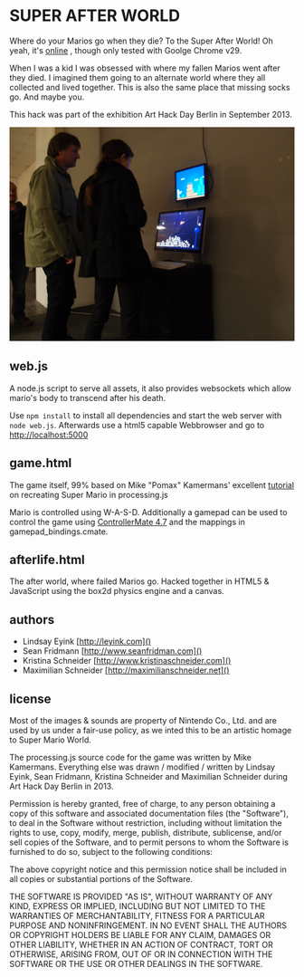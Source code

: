 SUPER AFTER WORLD
=================
Where do your Marios go when they die? To the Super After World! Oh yeah, it's
[online](http://superafterworld.herokuapp.com/)
, though only tested with Goolge Chrome v29.

When I was a kid I was obsessed with where my fallen Marios went after they died. I imagined them going to an alternate world where they all collected and lived together. This is also the same place that missing socks go. And maybe you.

This hack was part of the exhibition Art Hack Day Berlin in September 2013.

![a photo taken during the exhibition](https://github.com/Kriesse/superafterworld/raw/master/doc/P9282434.JPG)

web.js
------

A node.js script to serve all assets, it also provides websockets which
allow mario's body to transcend after his death.

Use `npm install` to install all dependencies and start the web server with `node web.js`.
Afterwards use a html5 capable Webbrowser and go to
[http://localhost:5000]()

game.html
----------
The game itself, 99% based on Mike "Pomax"
Kamermans' excellent
[tutorial](http://processingjs.nihongoresources.com/test/PjsGameEngine/docs/tutorial/mario.html)
on recreating Super Mario in processing.js

Mario is controlled using W-A-S-D. Additionally
a gamepad can be used to control the game using
[ControllerMate 4.7](http://www.orderedbytes.com/controllermate/) and
the mappings in gamepad_bindings.cmate.

afterlife.html
--------------
The after world, where failed Marios go. Hacked together in HTML5 &
JavaScript using the box2d physics engine and a canvas.

authors
-------
* Lindsay Eyink [http://leyink.com]()
* Sean Fridmann [http://www.seanfridman.com]()
* Kristina Schneider [http://www.kristinaschneider.com]()
* Maximilian Schneider [http://maximilianschneider.net]()

license
-------
Most of the images & sounds are property of Nintendo Co., Ltd. and are used by us under a fair-use policy, as we inted this to be an artistic homage to Super Mario World.

The processing.js source code for the game was written by Mike Kamermans. Everything else was drawn / modified / written by Lindsay Eyink, Sean Fridmann, Kristina Schneider and Maximilian Schneider during Art Hack Day Berlin in 2013.

Permission is hereby granted, free of charge, to any person obtaining a copy of this software and associated documentation files (the "Software"), to deal in the Software without restriction, including without limitation the rights to use, copy, modify, merge, publish, distribute, sublicense, and/or sell copies of the Software, and to permit persons to whom the Software is furnished to do so, subject to the following conditions:

The above copyright notice and this permission notice shall be included in all copies or substantial portions of the Software.

THE SOFTWARE IS PROVIDED "AS IS", WITHOUT WARRANTY OF ANY KIND, EXPRESS OR IMPLIED, INCLUDING BUT NOT LIMITED TO THE WARRANTIES OF MERCHANTABILITY, FITNESS FOR A PARTICULAR PURPOSE AND NONINFRINGEMENT. IN NO EVENT SHALL THE AUTHORS OR COPYRIGHT HOLDERS BE LIABLE FOR ANY CLAIM, DAMAGES OR OTHER LIABILITY, WHETHER IN AN ACTION OF CONTRACT, TORT OR OTHERWISE, ARISING FROM, OUT OF OR IN CONNECTION WITH THE SOFTWARE OR THE USE OR OTHER DEALINGS IN THE SOFTWARE.

